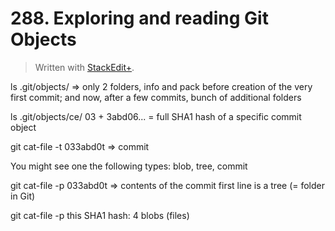 # 288. Exploring and reading Git Objects


> Written with [StackEdit+](https://stackedit.net/).


ls .git/objects/ =>
only 2 folders, info and pack before creation of the very first commit;
and now, after a few commits, bunch of additional folders

ls .git/objects/ce/
03 + 3abd06... = full SHA1 hash of a specific commit object

git cat-file -t 033abd0t => commit

You might see one the following types: blob, tree, commit

git cat-file -p 033abd0t => contents of the commit
first line is a tree (= folder in Git)

git cat-file -p this SHA1 hash: 4 blobs (files)







<!--stackedit_data:
eyJoaXN0b3J5IjpbLTE3Mzc0NTA4MTAsLTE1MDAxNDk3OTYsNj
g3NzgzMTgwLDgxMzUyNDc5NSwtMTA4MTUyMjIxNiwxODYyNzcx
NDUyXX0=
-->